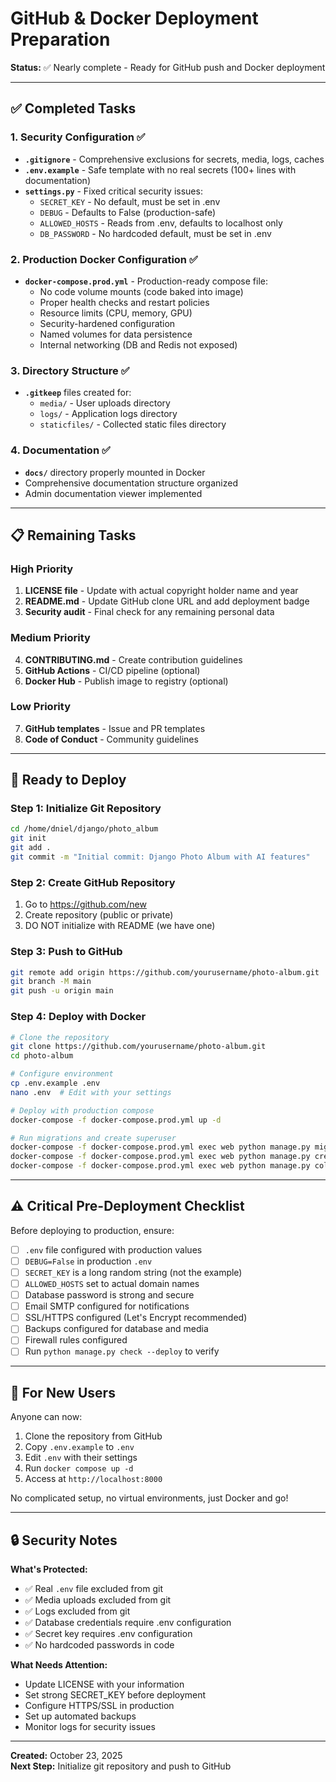 # GitHub & Docker Deployment Preparation

**Status:** ✅ Nearly complete - Ready for GitHub push and Docker deployment

---

## ✅ Completed Tasks

### 1. Security Configuration ✅
- **`.gitignore`** - Comprehensive exclusions for secrets, media, logs, caches
- **`.env.example`** - Safe template with no real secrets (100+ lines with documentation)
- **`settings.py`** - Fixed critical security issues:
  - `SECRET_KEY` - No default, must be set in .env
  - `DEBUG` - Defaults to False (production-safe)
  - `ALLOWED_HOSTS` - Reads from .env, defaults to localhost only
  - `DB_PASSWORD` - No hardcoded default, must be set in .env

### 2. Production Docker Configuration ✅
- **`docker-compose.prod.yml`** - Production-ready compose file:
  - No code volume mounts (code baked into image)
  - Proper health checks and restart policies
  - Resource limits (CPU, memory, GPU)
  - Security-hardened configuration
  - Named volumes for data persistence
  - Internal networking (DB and Redis not exposed)

### 3. Directory Structure ✅
- **`.gitkeep`** files created for:
  - `media/` - User uploads directory
  - `logs/` - Application logs directory
  - `staticfiles/` - Collected static files directory

### 4. Documentation ✅
- **`docs/`** directory properly mounted in Docker
- Comprehensive documentation structure organized
- Admin documentation viewer implemented

---

## 📋 Remaining Tasks

### High Priority
1. **LICENSE file** - Update with actual copyright holder name and year
2. **README.md** - Update GitHub clone URL and add deployment badge
3. **Security audit** - Final check for any remaining personal data

### Medium Priority
4. **CONTRIBUTING.md** - Create contribution guidelines
5. **GitHub Actions** - CI/CD pipeline (optional)
6. **Docker Hub** - Publish image to registry (optional)

### Low Priority
7. **GitHub templates** - Issue and PR templates
8. **Code of Conduct** - Community guidelines

---

## 🚀 Ready to Deploy

### Step 1: Initialize Git Repository
```bash
cd /home/dniel/django/photo_album
git init
git add .
git commit -m "Initial commit: Django Photo Album with AI features"
```

### Step 2: Create GitHub Repository
1. Go to https://github.com/new
2. Create repository (public or private)
3. DO NOT initialize with README (we have one)

### Step 3: Push to GitHub
```bash
git remote add origin https://github.com/yourusername/photo-album.git
git branch -M main
git push -u origin main
```

### Step 4: Deploy with Docker
```bash
# Clone the repository
git clone https://github.com/yourusername/photo-album.git
cd photo-album

# Configure environment
cp .env.example .env
nano .env  # Edit with your settings

# Deploy with production compose
docker-compose -f docker-compose.prod.yml up -d

# Run migrations and create superuser
docker-compose -f docker-compose.prod.yml exec web python manage.py migrate
docker-compose -f docker-compose.prod.yml exec web python manage.py createsuperuser
docker-compose -f docker-compose.prod.yml exec web python manage.py collectstatic --noinput
```

---

## ⚠️ Critical Pre-Deployment Checklist

Before deploying to production, ensure:

- [ ] `.env` file configured with production values
- [ ] `DEBUG=False` in production `.env`
- [ ] `SECRET_KEY` is a long random string (not the example)
- [ ] `ALLOWED_HOSTS` set to actual domain names
- [ ] Database password is strong and secure
- [ ] Email SMTP configured for notifications
- [ ] SSL/HTTPS configured (Let's Encrypt recommended)
- [ ] Backups configured for database and media
- [ ] Firewall rules configured
- [ ] Run `python manage.py check --deploy` to verify

---

## 📖 For New Users

Anyone can now:
1. Clone the repository from GitHub
2. Copy `.env.example` to `.env`
3. Edit `.env` with their settings
4. Run `docker compose up -d`
5. Access at `http://localhost:8000`

No complicated setup, no virtual environments, just Docker and go!

---

## 🔒 Security Notes

**What's Protected:**
- ✅ Real `.env` file excluded from git
- ✅ Media uploads excluded from git
- ✅ Logs excluded from git
- ✅ Database credentials require .env configuration
- ✅ Secret key requires .env configuration
- ✅ No hardcoded passwords in code

**What Needs Attention:**
- Update LICENSE with your information
- Set strong SECRET_KEY before deployment
- Configure HTTPS/SSL in production
- Set up automated backups
- Monitor logs for security issues

---

**Created:** October 23, 2025  
**Next Step:** Initialize git repository and push to GitHub
